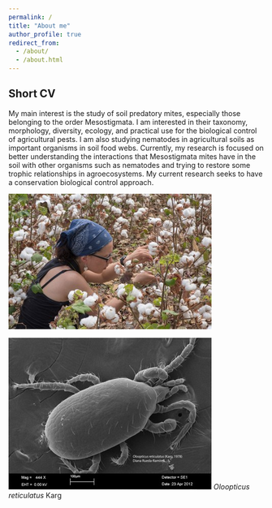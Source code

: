 ```yaml
---
permalink: /
title: "About me"
author_profile: true
redirect_from: 
  - /about/
  - /about.html
---
```


## Short CV

My main interest is the study of soil predatory mites, especially those belonging to the order Mesostigmata. I am interested in their taxonomy, morphology, diversity, ecology, and practical use for the biological control of agricultural pests. I am also studying nematodes in agricultural soils as important organisms in soil food webs. Currently, my research is focused on better understanding the interactions that Mesostigmata mites have in the soil with other organisms such as nematodes and trying to restore some trophic relationships in agroecosystems. My current research seeks to have a conservation biological control approach. 

![acaritos](DianaAlgodon.jpeg)

![acaritos](Oloopticus.jpeg)
*Oloopticus reticulatus* Karg
